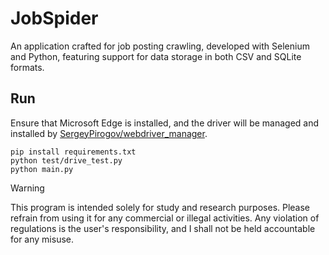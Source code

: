 # JobSpider

An application crafted for job posting crawling, developed with Selenium and Python, featuring support for data storage in both CSV and SQLite formats.

## Run

Ensure that Microsoft Edge is installed, and the driver will be managed and installed by [SergeyPirogov/webdriver_manager](https://github.com/SergeyPirogov/webdriver_manager).

```
pip install requirements.txt
python test/drive_test.py
python main.py
```

> [!WARNING]
> This program is intended solely for study and research purposes. Please refrain from using it for any commercial or illegal activities. Any violation of regulations is the user's responsibility, and I shall not be held accountable for any misuse.
